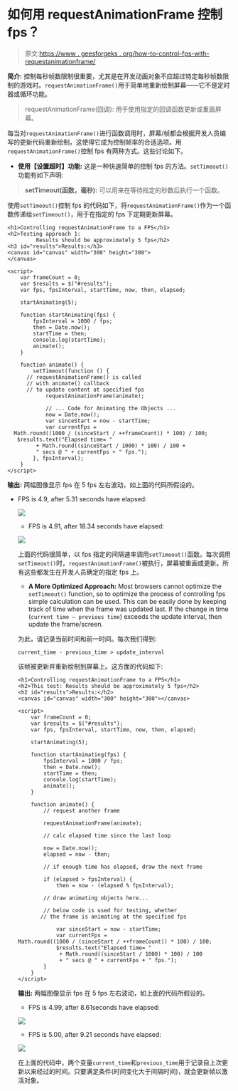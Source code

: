 # 如何用 requestAnimationFrame 控制 fps？

> 原文:[https://www . geesforgeks . org/how-to-control-fps-with-requestanimationframe/](https://www.geeksforgeeks.org/how-to-control-fps-with-requestanimationframe/)

**简介:**
控制每秒帧数限制很重要，尤其是在开发动画对象不应超过特定每秒帧数限制的游戏时。`requestAnimationFrame()`用于简单地重新绘制屏幕——它不是定时器或循环功能。

> requestAnimationFrame(回调):
> 用于使用指定的回调函数更新或重画屏幕。

每当对`requestAnimationFrame()`进行函数调用时，屏幕/帧都会根据开发人员编写的更新代码重新绘制，这使得它成为控制帧率的合适选项。用`requestAnimationFrame()`控制 fps 有两种方式。这些讨论如下。

*   **使用【设置超时】功能:**
    这是一种快速简单的控制 fps 的方法。`setTimeout()`功能有如下声明:

> **setTimeout(函数，毫秒):**
> 可以用来在等待指定的秒数后执行一个函数。

使用`setTimeout()`控制 fps 的代码如下，将`requestAnimationFrame()`作为一个函数传递给`setTimeout()`，用于在指定的 fps 下定期更新屏幕。

```
<h1>Controlling requestAnimationFrame to a FPS</h1>
<h2>Testing approach 1: 
         Results should be approximately 5 fps</h2>
<h3 id="results">Results:</h3>
<canvas id="canvas" width="300" height="300">
</canvas>

<script>
    var frameCount = 0;
    var $results = $("#results");
    var fps, fpsInterval, startTime, now, then, elapsed;

    startAnimating(5);

    function startAnimating(fps) {
        fpsInterval = 1000 / fps;
        then = Date.now();
        startTime = then;
        console.log(startTime);
        animate();
    }

    function animate() {
        setTimeout(function () {
      // requestAnimationFrame() is called 
      // with animate() callback
      // to update content at specified fps
            requestAnimationFrame(animate);

            // ... Code for Animating the Objects ...
            now = Date.now();
            var sinceStart = now - startTime;
            var currentFps =
  Math.round((1000 / (sinceStart / ++frameCount)) * 100) / 100;
   $results.text("Elapsed time= " 
         + Math.round((sinceStart / 1000) * 100) / 100 +
         " secs @ " + currentFps + " fps.");
        }, fpsInterval);
    }
</script>
```

**输出:**
两幅图像显示 fps 在 5 fps 左右波动，如上面的代码所假设的。

*   FPS is 4.9, after 5.31 seconds have elapsed:

    ![](img/0bf41bd3ab704d3ebcfe50ea75f782d0.png)

    *   FPS is 4.91, after 18.34 seconds have elapsed:

    ![](img/0384cbdcb211f9628de4ef16342d1b9c.png)

    上面的代码很简单，以 fps 指定的间隔速率调用`setTimeout()`函数。每次调用`setTimeout()`时，`requestAnimationFrame()`被执行，屏幕被重画或更新。所有这些都发生在开发人员确定的指定 fps 上。

    *   **A More Optimized Approach:**
    Most browsers cannot optimize the `setTimeout()` function, so to optimize the process of controlling fps simple calculation can be used. This can be easily done by keeping track of time when the frame was updated last. If the change in time (`current time — previous time`) exceeds the update interval, then update the frame/screen.

    为此，请记录当前时间和前一时间。每次我们得到:

    ```
    current_time - previous_time > update_interval 

    ```

    该帧被更新并重新绘制到屏幕上。这方面的代码如下:

    ```
    <h1>Controlling requestAnimationFrame to a FPS</h1>
    <h2>This test: Results should be approximately 5 fps</h2>
    <h2 id="results">Results:</h2>
    <canvas id="canvas" width="300" height="300"></canvas>

    <script>
        var frameCount = 0;
        var $results = $("#results");
        var fps, fpsInterval, startTime, now, then, elapsed;

        startAnimating(5);

        function startAnimating(fps) {
            fpsInterval = 1000 / fps;
            then = Date.now();
            startTime = then;
            console.log(startTime);
            animate();
        }

        function animate() {
            // request another frame

            requestAnimationFrame(animate);

            // calc elapsed time since the last loop

            now = Date.now();
            elapsed = now - then;

            // if enough time has elapsed, draw the next frame

            if (elapsed > fpsInterval) {
                then = now - (elapsed % fpsInterval);

            // draw animating objects here...

            // below code is used for testing, whether
           // the frame is animating at the specified fps

                var sinceStart = now - startTime;
                var currentFps = 
    Math.round((1000 / (sinceStart / ++frameCount)) * 100) / 100;
                $results.text("Elapsed time= " 
                 + Math.round((sinceStart / 1000) * 100) / 100 
                 + " secs @ " + currentFps + " fps.");
            }
        }
    </script>
    ```

    **输出:**
    两幅图像显示 fps 在 5 fps 左右波动，如上面的代码所假设的。

    *   FPS is 4.99, after 8.61seconds have elapsed:

    ![](img/0efcc6141c92e0e5eec857e2fec81f70.png)

    *   FPS is 5.00, after 9.21 seconds have elapsed:

    ![](img/06d780c3f6f2231c7129c74cb0d96fd8.png)

    在上面的代码中，两个变量`current_time`和`previous_time`用于记录自上次更新以来经过的时间。只要满足条件(时间变化大于间隔时间)，就会更新帧以激活对象。